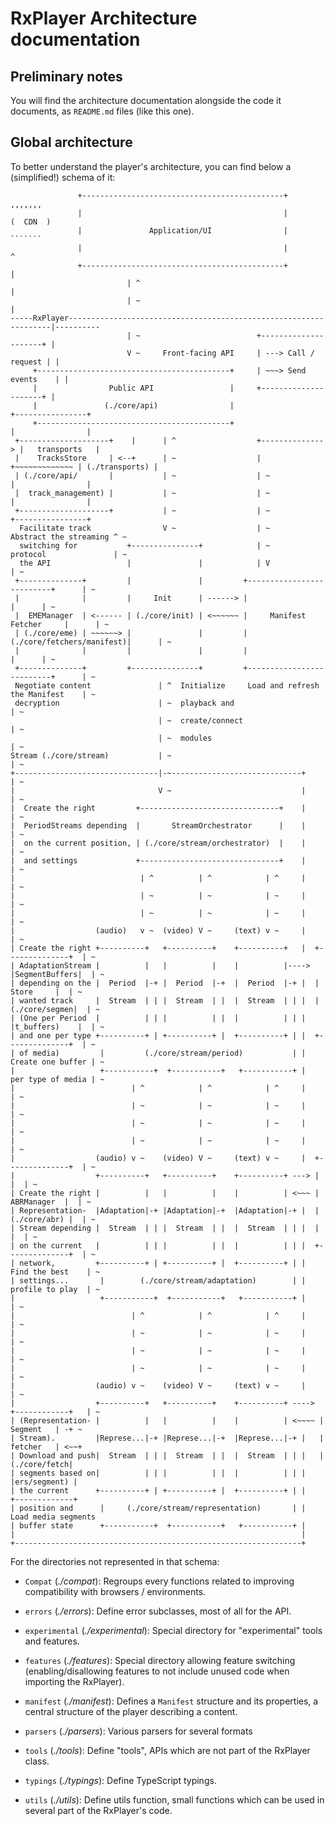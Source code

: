 # RxPlayer Architecture documentation ##########################################

## Preliminary notes ###########################################################

You will find the architecture documentation alongside the code it documents,
as `README.md` files (like this one).


## Global architecture #########################################################

To better understand the player's architecture, you can find below a
(simplified!) schema of it:

```
               +---------------------------------------------+              ,,,,,,,
               |                                             |             (  CDN  )
               |               Application/UI                |              ```````
               |                                             |                 ^
               +---------------------------------------------+                 |
                          | ^                                                  |
                          | ~                                                  |
-----RxPlayer------------------------------------------------------------------|----------
                          | ~                          +---------------------+ |
                          V ~     Front-facing API     | ---> Call / request | |
     +-------------------------------------------+     | ~~~> Send events    | |
     |                Public API                 |     +---------------------+ |
     |               (./core/api)                |                      +----------------+
     +-------------------------------------------+                      |                |
 +--------------------+    |      | ^                  +--------------> |   transports   |
 |    TracksStore     | <--+      | ~                  | +~~~~~~~~~~~~~ | (./transports) |
 | (./core/api/       |           | ~                  | ~              |                |
 |  track_management) |           | ~                  | ~              |                |
 +--------------------+           | ~                  | ~              +----------------+
  Facilitate track                V ~                  | ~     Abstract the streaming ^ ~
  switching for           +---------------+            | ~     protocol               | ~
  the API                 |               |            | V                            | ~
 +--------------+         |               |         +--------------------------+      | ~
 |              |         |     Init      | ------> |                          |      | ~
 |  EMEManager  | <------ | (./core/init) | <~~~~~~ |     Manifest Fetcher     |      | ~
 | (./core/eme) | ~~~~~~> |               |         |(./core/fetchers/manifest)|      | ~
 |              |         |               |         |                          |      | ~
 +--------------+         +---------------+         +--------------------------+      | ~
 Negotiate content               | ^  Initialize     Load and refresh the Manifest    | ~
 decryption                      | ~  playback and                                    | ~
                                 | ~  create/connect                                  | ~
                                 | ~  modules                                         | ~
Stream (./core/stream)           | ~                                                  | ~
+--------------------------------|-~-----------------------------+                    | ~
|                                V ~                             |                    | ~
|  Create the right         +-------------------------------+    |                    | ~
|  PeriodStreams depending  |       StreamOrchestrator      |    |                    | ~
|  on the current position, | (./core/stream/orchestrator)  |    |                    | ~
|  and settings             +-------------------------------+    |                    | ~
|                            | ^          | ^            | ^     |                    | ~
|                            | ~          | ~            | ~     |                    | ~
|                            | ~          | ~            | ~     |                    | ~
|                  (audio)   v ~  (video) V ~     (text) v ~     |                    | ~
| Create the right +----------+   +----------+    +----------+   |  +--------------+  | ~
| AdaptationStream |          |   |          |    |          |----> |SegmentBuffers|  | ~
| depending on the |  Period  |-+ |  Period  |-+  |  Period  |-+ |  |    Store     |  | ~
| wanted track     |  Stream  | | |  Stream  | |  |  Stream  | | |  |(./core/segmen|  | ~
| (One per Period  |          | | |          | |  |          | | |  |t_buffers)    |  | ~
| and one per type +----------+ | +----------+ |  +----------+ | |  +--------------+  | ~
| of media)         |         (./core/stream/period)           | |  Create one buffer | ~
|                   +-----------+  +-----------+   +-----------+ |  per type of media | ~
|                          | ^            | ^            | ^     |                    | ~
|                          | ~            | ~            | ~     |                    | ~
|                          | ~            | ~            | ~     |                    | ~
|                          | ~            | ~            | ~     |                    | ~
|                  (audio) v ~    (video) V ~     (text) v ~     |  +--------------+  | ~
|                  +----------+   +----------+    +----------+ ---> |              |  | ~
| Create the right |          |   |          |    |          | <~~~ |  ABRManager  |  | ~
| Representation-  |Adaptation|-+ |Adaptation|-+  |Adaptation|-+ |  | (./core/abr) |  | ~
| Stream depending |  Stream  | | |  Stream  | |  |  Stream  | | |  |              |  | ~
| on the current   |          | | |          | |  |          | | |  +--------------+  | ~
| network,         +----------+ | +----------+ |  +----------+ | |   Find the best    | ~
| settings...       |        (./core/stream/adaptation)        | |   profile to play  | ~
|                   +-----------+  +-----------+   +-----------+ |                    | ~
|                          | ^            | ^            | ^     |                    | ~
|                          | ~            | ~            | ~     |                    | ~
|                          | ~            | ~            | ~     |                    | ~
|                          | ~            | ~            | ~     |                    | ~
|                  (audio) v ~    (video) V ~     (text) v ~     |                    | ~
|                  +----------+   +----------+    +----------+ ----> +------------+   | ~
| (Representation- |          |   |          |    |          | <~~~~ |   Segment   | -+ ~
| Stream).         |Represe...|-+ |Represe...|-+  |Represe...|-+ |   |   fetcher   | <~~+
| Download and push|  Stream  | | |  Stream  | |  |  Stream  | | |   |(./core/fetch|
| segments based on|          | | |          | |  |          | | |   |ers/segment) |
| the current      +----------+ | +----------+ |  +----------+ | |   +-------------+
| position and      |     (./core/stream/representation)       | |   Load media segments
| buffer state      +-----------+  +-----------+   +-----------+ |
|                                                                |
+----------------------------------------------------------------+
```

For the directories not represented in that schema:

  - `Compat` (_./compat_): Regroups every functions related to improving
    compatibility with browsers / environments.

  - `errors` (_./errors_): Define error subclasses, most of all for the API.

  - `experimental` (_./experimental_): Special directory for "experimental" tools
     and features.

  - `features` (_./features_): Special directory allowing feature switching
    (enabling/disallowing features to not include unused code when importing the
    RxPlayer).

  - `manifest` (_./manifest_): Defines a `Manifest` structure and its
    properties, a central structure of the player describing a content.

  - `parsers` (_./parsers_): Various parsers for several formats

  - `tools` (_./tools_): Define "tools", APIs which are not part of the RxPlayer
    class.

  - `typings` (_./typings_): Define TypeScript typings.

  - `utils` (_./utils_): Define utils function, small functions which can be
    used in several part of the RxPlayer's code.
